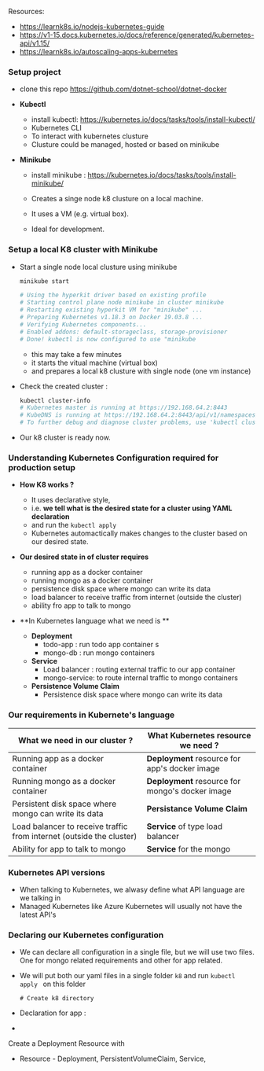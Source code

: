 Resources: 

-  https://learnk8s.io/nodejs-kubernetes-guide
- https://v1-15.docs.kubernetes.io/docs/reference/generated/kubernetes-api/v1.15/
- https://learnk8s.io/autoscaling-apps-kubernetes



### Setup project

- clone this repo  https://github.com/dotnet-school/dotnet-docker

- **Kubectl**
  
  - install kubectl: https://kubernetes.io/docs/tasks/tools/install-kubectl/
  - Kubernetes CLI
  - To interact with kubernetes clusture
  - Clusture could be managed, hosted or based on minikube
- **Minikube** 

  - install minikube : https://kubernetes.io/docs/tasks/tools/install-minikube/

  - Creates a singe node k8 clusture on a local machine.

  - It uses a VM (e.g. virtual box). 

  - Ideal for development.

    

### Setup a local K8 cluster with Minikube

- Start a single node local clusture using minikube

  ```bash
  minikube start
  
  # Using the hyperkit driver based on existing profile
  # Starting control plane node minikube in cluster minikube
  # Restarting existing hyperkit VM for "minikube" ...
  # Preparing Kubernetes v1.18.3 on Docker 19.03.8 ...
  # Verifying Kubernetes components...
  # Enabled addons: default-storageclass, storage-provisioner
  # Done! kubectl is now configured to use "minikube
  ```

  - this may take a few minutes 
  - it starts the vitual machine (virtual box)
  - and prepares a local k8 clusture with single node (one vm instance)

- Check the created cluster : 

  ```bash
  kubectl cluster-info
  # Kubernetes master is running at https://192.168.64.2:8443
  # KubeDNS is running at https://192.168.64.2:8443/api/v1/namespaces/kube-system/services/kube-dns:dns/proxy
  # To further debug and diagnose cluster problems, use 'kubectl cluster-info dump'.
  ```

- Our k8 cluster is ready now.



### Understanding Kubernetes Configuration required for production setup

- **How K8 works ?**
  - It uses declarative style,
  - i.e. **we tell what is the desired state for a cluster using YAML declaration**
  - and run the `kubectl apply`
  - Kubernetes automactically makes changes to the cluster based on our desired state.

- **Our desired state in of cluster requires**
  - running app as a docker container
  - running mongo as a docker container
  - persistence disk space where mongo can write its data
  - load balancer to receive traffic from internet (outside the cluster)
  - ability fro app to talk to mongo 
- **In Kubernetes language what we need is ** 
  - **Deployment**
    - todo-app : run todo app container s
    - mongo-db : run mongo containers
  - **Service**
    - Load balancer : routing external traffic to our app container
    - mongo-service: to route internal traffic to mongo containers
  - **Persistence Volume Claim**
    - Persistence disk space where mongo can write its data



### Our requirements in Kubernete's language

| What we need in our cluster ?                                | What Kubernetes resource we need ?               |
| ------------------------------------------------------------ | ------------------------------------------------ |
| Running app as a docker container                            | **Deployment** resource for app's docker image   |
| Running mongo as a docker container                          | **Deployment** resource for mongo's docker image |
| Persistent disk space where mongo can write its data         | **Persistance Volume Claim**                     |
| Load balancer to receive traffic from internet (outside the cluster) | **Service** of type load balancer                |
| Ability for app to talk to mongo                             | **Service** for the mongo                        |



### Kubernetes API versions

- When talking to Kubernetes, we alwasy define what API language are we talking in
- Managed Kubernetes like Azure Kubernetes will usually not have the latest API's





### Declaring our Kubernetes configuration

- We can declare all configuration in a single file, but we will use two files. One for mongo related requirements and other for app related.

- We will put both our yaml files in a single folder `k8` and run `kubectl apply ` on this folder

  ```
  # Create k8 directory
  
  ```

  

- Declaration for app : 

- 

Create a Deployment Resource with 

- Resource - Deployment, PersistentVolumeClaim, Service, 

